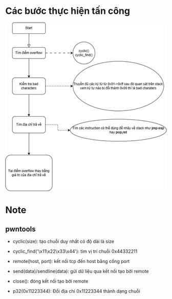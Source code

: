 # Các bước thực hiện tấn công

![alt text](image.png)

# Note
## pwntools
- cyclic(size): tạo chuỗi duy nhất có độ dài là size

- cyclic_find('\x11\x22\x33\x44'): tìm vị trí chuỗi 0x44332211 

- remote(host, port): kết nối tcp đến host bằng cổng port

- send(data)/sendline(data): gửi dữ liệu qua kết nối tạo bởi remote

- close(): đóng kết nối tạo bởi remote

- p32(0x11223344): Đổi địa chỉ 0x11223344 thành dạng chuỗi 
